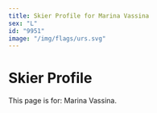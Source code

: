 ```yaml
---
title: Skier Profile for Marina Vassina
sex: "L"
id: "9951"
image: "/img/flags/urs.svg" 
---
```


# Skier Profile

This page is for: Marina Vassina.
    